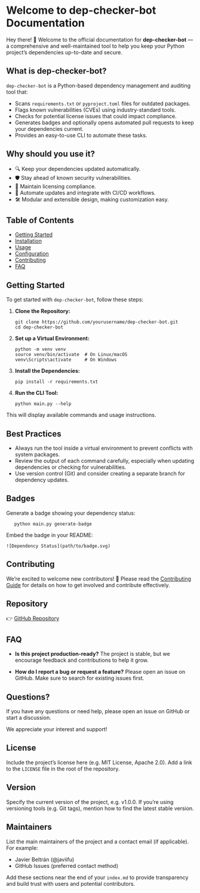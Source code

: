 # Welcome to dep-checker-bot Documentation

Hey there! 👋 Welcome to the official documentation for **dep-checker-bot** — a comprehensive and well-maintained tool to help you keep your Python project’s dependencies up-to-date and secure.

## What is dep-checker-bot?

`dep-checker-bot` is a Python-based dependency management and auditing tool that:

- Scans `requirements.txt` or `pyproject.toml` files for outdated packages.
- Flags known vulnerabilities (CVEs) using industry-standard tools.
- Checks for potential license issues that could impact compliance.
- Generates badges and optionally opens automated pull requests to keep your dependencies current.
- Provides an easy-to-use CLI to automate these tasks.

## Why should you use it?

- 🔍 Keep your dependencies updated automatically.
- 🛡️ Stay ahead of known security vulnerabilities.
- 📑 Maintain licensing compliance.
- 🤖 Automate updates and integrate with CI/CD workflows.
- 🛠️ Modular and extensible design, making customization easy.

## Table of Contents

- [Getting Started](#getting-started)
- [Installation](installation.md)
- [Usage](usage.md)
- [Configuration](configuration.md)
- [Contributing](contributing.md)
- [FAQ](#faq)

## Getting Started

To get started with `dep-checker-bot`, follow these steps:

1. **Clone the Repository:**

       git clone https://github.com/yourusername/dep-checker-bot.git
       cd dep-checker-bot

2. **Set up a Virtual Environment:**

       python -m venv venv
       source venv/bin/activate  # On Linux/macOS
       venv\Scripts\activate     # On Windows

3. **Install the Dependencies:**

       pip install -r requirements.txt

4. **Run the CLI Tool:**

       python main.py --help

This will display available commands and usage instructions.

## Best Practices

- Always run the tool inside a virtual environment to prevent conflicts with system packages.
- Review the output of each command carefully, especially when updating dependencies or checking for vulnerabilities.
- Use version control (Git) and consider creating a separate branch for dependency updates.

## Badges

Generate a badge showing your dependency status:

       python main.py generate-badge

Embed the badge in your README:

    ![Dependency Status](path/to/badge.svg)

## Contributing

We’re excited to welcome new contributors! 🎉 Please read the [Contributing Guide](contributing.md) for details on how to get involved and contribute effectively.

## Repository

👉 [GitHub Repository](https://github.com/yourusername/dep-checker-bot)

## FAQ

- **Is this project production-ready?**
  The project is stable, but we encourage feedback and contributions to help it grow.

- **How do I report a bug or request a feature?**
  Please open an issue on GitHub. Make sure to search for existing issues first.

## Questions?

If you have any questions or need help, please open an issue on GitHub or start a discussion.

We appreciate your interest and support! 

## License

Include the project’s license here (e.g. MIT License, Apache 2.0). Add a link to the `LICENSE` file in the root of the repository.

## Version

Specify the current version of the project, e.g. v1.0.0. If you’re using versioning tools (e.g. Git tags), mention how to find the latest stable version.

## Maintainers

List the main maintainers of the project and a contact email (if applicable). For example:

- Javier Beltrán (@javiifu)
- GitHub Issues (preferred contact method)

Add these sections near the end of your `index.md` to provide transparency and build trust with users and potential contributors.

